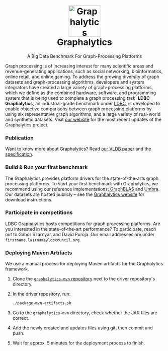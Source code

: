 <h1 align="center">
    <img src="https://graphalytics.org/assets/cube-overview.png" width="100" alt="Graphalytics">
    <br>
    Graphalytics
</h1>
<p align="center">
    A Big Data Benchmark For Graph-Processing Platforms
</p>

Graph processing is of increasing interest for many scientific areas and revenue-generating applications, such as social networking, bioinformatics, online retail, and online gaming. To address the growing diversity of graph datasets and graph-processing algorithms, developers and system integrators have created a large variety of graph-processing platforms, which we define as the combined hardware, software, and programming system that is being used to complete a graph processing task. **LDBC Graphalytics**, an industrial-grade benchmark under [LDBC](https://ldbcouncil.org), is developed to enable objective comparisons between graph processing platforms by using six representative graph algorithms, and a large variety of real-world and synthetic datasets. Visit [our website](https://ldbcouncil.org/benchmarks/graphalytics/) for the most recent updates of the Graphalytics project.

### Publication

Want to know more about Graphalytics? Read [our VLDB paper](https://www.vldb.org/pvldb/vol9/p1317-iosup.pdf) and the [specification](https://github.com/ldbc/ldbc_graphalytics_docs).

### Build & Run your first benchmark

The Graphalytics provides platform drivers for the state-of-the-arts graph processing platforms. To start your first benchmark with Graphalytics, we recommend using our reference implementations:
[GraphBLAS](https://github.com/ldbc/ldbc_graphalytics_platforms_graphblas) and
[Umbra](https://github.com/ldbc/ldbc_graphalytics_platforms_umbra).
Our datasets are hosted publicly – see the [Graphalytics website](https://ldbcouncil.org/benchmarks/graphalytics/) for download instructions.

### Participate in competitions

LDBC Graphalytics hosts competitions for graph processing platforms. Are you interested in the state-of-the-art performance? To participate, reach out to Gabor Szarnyas and David Puroja. Our email addresses are under `firstname.lastname@ldbcouncil.org`.

### Deploying Maven Artifacts

We use a manual process for deploying Maven artifacts for the Graphalytics framework.

1. Clone the [`graphalytics-mvn` repository](https://github.com/ldbc/graphalytics-mvn) next to the driver repository's directory.

2. In the driver repository, run:

    ```bash
    ./package-mvn-artifacts.sh
    ```

3. Go to the `graphalytics-mvn` directory, check whether the JAR files are correct.

4. Add the newly created and updates files using git, then commit and push.

5. Wait for approx. 5 minutes for the deployment process to finish.
